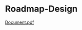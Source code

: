 # Roadmap-Design

[Document.pdf](https://github.com/Zynpnaz/Roadmap-Design/files/7180361/Document.pdf)
